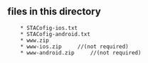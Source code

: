 ## files in this directory

```
    * STACofig-ios.txt
    * STACofig-android.txt
    * www.zip
    * www-ios.zip     //(not required)
    * www-android.zip     //(not required)
```
